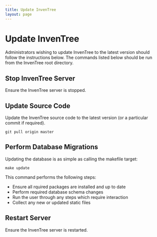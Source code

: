 ```yaml
---
title: Update InvenTree
layout: page
---
```


# Update InvenTree

Administrators wishing to update InvenTree to the latest version should follow the instructions below. The commands listed below should be run from the InvenTree root directory.

## Stop InvenTree Server

Ensure the InvenTree server is stopped.

## Update Source Code

Update the InvenTree source code to the latest version (or a particular commit if required).

`git pull origin master`

## Perform Database Migrations

Updating the database is as simple as calling the makefile target:

``make update``

This command performs the following steps:

* Ensure all rquired packages are installed and up to date
* Perform required database schema changes
* Run the user through any steps which require interaction
* Collect any new or updated static files

## Restart Server

Ensure the InvenTree server is restarted.
